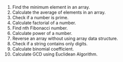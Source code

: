 1. Find the minimum element in an array.
3. Calculate the average of elements in an array.
4. Check if a number is prime.
5. Calculate factorial of a number.
6. Find nth Fibonacci number.
7. Calculate power of a number.
8. Reverse an array without using array data structure.
9. Check if a string contains only digits.
10. Calculate binomial coefficient.
11. Calculate GCD using Euclidean Algorithm.
